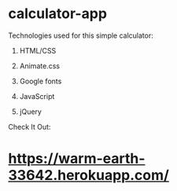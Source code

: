 # calculator-app

Technologies used for this simple calculator:

1. HTML/CSS

2. Animate.css

3. Google fonts

4. JavaScript

5. jQuery

Check It Out:

# https://warm-earth-33642.herokuapp.com/
